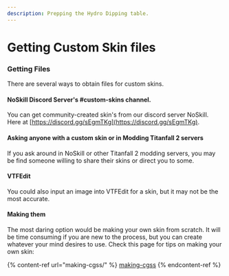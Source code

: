 ```yaml
---
description: Prepping the Hydro Dipping table.
---
```


# Getting Custom Skin files

### Getting Files

There are several ways to obtain files for custom skins.

#### NoSkill Discord Server's #custom-skins channel.

You can get community-created skin's from our discord server NoSkill. Here at [https://discord.gg/sEgmTKg](https://discord.gg/sEgmTKg).

#### Asking anyone with a custom skin or in Modding Titanfall 2 servers

If you ask around in NoSkill or other Titanfall 2 modding servers, you may be find someone willing to share their skins or direct you to some.

#### VTFEdit

You could also input an image into VTFEdit for a skin, but it may not be the most accurate.

#### Making them

The most daring option would be making your own skin from scratch. It will be time consuming if you are new to the process, but you can create whatever your mind desires to use. Check this page for tips on making your own skin:

{% content-ref url="making-cgss/" %}
[making-cgss](making-cgss/)
{% endcontent-ref %}
